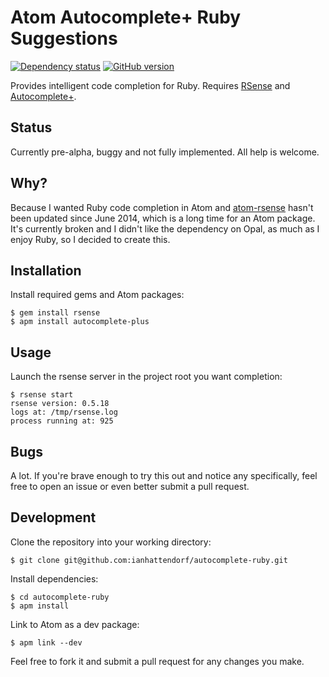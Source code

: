 # Atom Autocomplete+ Ruby Suggestions
[![Dependency status](https://david-dm.org/ianhattendorf/autocomplete-ruby.svg)](https://david-dm.org/ianhattendorf/autocomplete-ruby)
[![GitHub version](https://badge.fury.io/gh/ianhattendorf%2Fautocomplete-ruby.svg)](http://badge.fury.io/gh/ianhattendorf%2Fautocomplete-ruby)

Provides intelligent code completion for Ruby. Requires [RSense](https://github.com/rsense/rsense) and [Autocomplete+](https://github.com/atom-community/autocomplete-plus).

## Status
Currently pre-alpha, buggy and not fully implemented. All help is welcome.

## Why?
Because I wanted Ruby code completion in Atom and [atom-rsense](https://github.com/rsense/atom-rsense) hasn't been updated since June 2014, which is a long time for an Atom package. It's currently broken and I didn't like the dependency on Opal, as much as I enjoy Ruby, so I decided to create this.

## Installation
Install required gems and Atom packages:
```shell
$ gem install rsense
$ apm install autocomplete-plus
```

## Usage
Launch the rsense server in the project root you want completion:
```shell
$ rsense start
rsense version: 0.5.18
logs at: /tmp/rsense.log
process running at: 925
```

## Bugs
A lot. If you're brave enough to try this out and notice any specifically, feel free to open an issue or even better submit a pull request.

## Development
Clone the repository into your working directory:
```shell
$ git clone git@github.com:ianhattendorf/autocomplete-ruby.git
```

Install dependencies:
```shell
$ cd autocomplete-ruby
$ apm install
```

Link to Atom as a dev package:
```shell
$ apm link --dev
```

Feel free to fork it and submit a pull request for any changes you make.
